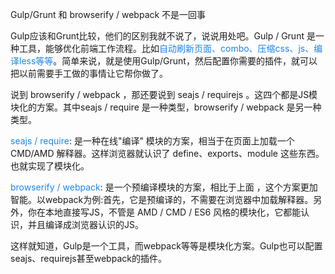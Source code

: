 Gulp/Grunt 和 browserify / webpack 不是一回事

Gulp应该和Grunt比较，他们的区别我就不说了，说说用处吧。Gulp / Grunt 是一种工具，能够优化前端工作流程。比如<font color=#1C86EE>自动刷新页面、combo、压缩css、js、编译less等等</font>。简单来说，就是使用Gulp/Grunt，然后配置你需要的插件，就可以把以前需要手工做的事情让它帮你做了。

说到 browserify / webpack ，那还要说到 seajs / requirejs 。这四个都是JS模块化的方案。其中seajs / require 是一种类型，browserify / webpack 是另一种类型。

<font color=#1C86EE>seajs / require</font>: 是一种在线"编译" 模块的方案，相当于在页面上加载一个 CMD/AMD 解释器。这样浏览器就认识了 define、exports、module 这些东西。也就实现了模块化。

<font color=#1C86EE>browserify / webpack</font>: 是一个预编译模块的方案，相比于上面 ，这个方案更加智能。以webpack为例:首先，它是预编译的，不需要在浏览器中加载解释器。另外，你在本地直接写JS，不管是 AMD / CMD / ES6 风格的模块化，它都能认识，并且编译成浏览器认识的JS。

这样就知道，Gulp是一个工具，而webpack等等是模块化方案。Gulp也可以配置seajs、requirejs甚至webpack的插件。